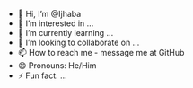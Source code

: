 - 👋 Hi, I’m @Ijhaba
- 👀 I’m interested in ...
- 🌱 I’m currently learning ...
- 💞️ I’m looking to collaborate on ...
- 📫 How to reach me - message me at GitHub
- 😄 Pronouns: He/Him
- ⚡ Fun fact: ...

<!---
Ijhaba/Ijhaba is a ✨ special ✨ repository because its `README.md` (this file) appears on your GitHub profile.
You can click the Preview link to take a look at your changes.
--->
